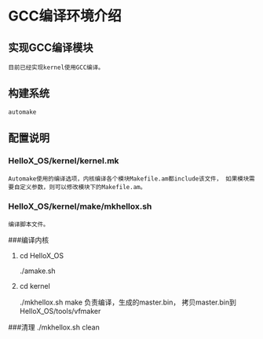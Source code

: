 # GCC编译环境介绍

## 实现GCC编译模块
	目前已经实现kernel使用GCC编译。

## 构建系统
	automake

## 配置说明
### HelloX_OS/kernel/kernel.mk
	Automake使用的编译选项，内核编译各个模块Makefile.am都include该文件， 如果模块需要自定义参数，则可以修改模块下的Makefile.am。
	
### HelloX_OS/kernel/make/mkhellox.sh
	编译脚本文件。


###编译内核
1. cd HelloX_OS 
	
	./amake.sh
2. cd kernel
	
	./mkhellox.sh make
	负责编译，生成的master.bin， 拷贝master.bin到HelloX_OS/tools/vfmaker

###清理
	./mkhellox.sh clean